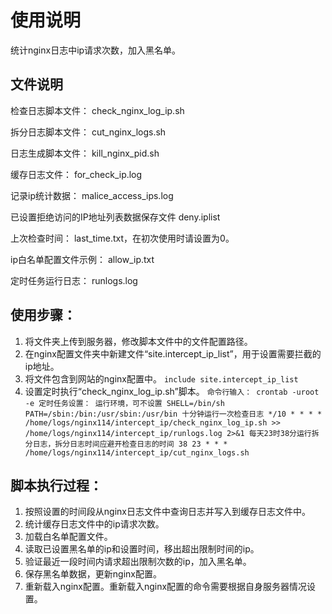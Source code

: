 # 使用说明
统计nginx日志中ip请求次数，加入黑名单。

## 文件说明
检查日志脚本文件：
check_nginx_log_ip.sh

拆分日志脚本文件：
cut_nginx_logs.sh

日志生成脚本文件：
kill_nginx_pid.sh

缓存日志文件：
for_check_ip.log

记录ip统计数据：
malice_access_ips.log

已设置拒绝访问的IP地址列表数据保存文件
deny.iplist

上次检查时间：
last_time.txt，在初次使用时请设置为0。

ip白名单配置文件示例：
allow_ip.txt

定时任务运行日志：
runlogs.log

## 使用步骤：
1. 将文件夹上传到服务器，修改脚本文件中的文件配置路径。
2. 在nginx配置文件夹中新建文件“site.intercept_ip_list”，用于设置需要拦截的ip地址。
3. 将文件包含到网站的nginx配置中。
`
include site.intercept_ip_list
`
4. 设置定时执行“check_nginx_log_ip.sh”脚本。
`
命令行输入：
crontab -uroot -e
定时任务设置：
运行环境，可不设置
SHELL=/bin/sh
PATH=/sbin:/bin:/usr/sbin:/usr/bin
十分钟运行一次检查日志
*/10 * * * * /home/logs/nginx114/intercept_ip/check_nginx_log_ip.sh >> /home/logs/nginx114/intercept_ip/runlogs.log 2>&1
每天23时38分运行拆分日志，拆分日志时间应避开检查日志的时间
38 23 * * * /home/logs/nginx114/intercept_ip/cut_nginx_logs.sh
`
## 脚本执行过程：
1. 按照设置的时间段从nginx日志文件中查询日志并写入到缓存日志文件中。
2. 统计缓存日志文件中的ip请求次数。
3. 加载白名单配置文件。
4. 读取已设置黑名单的ip和设置时间，移出超出限制时间的ip。
5. 验证最近一段时间内请求超出限制次数的ip，加入黑名单。
6. 保存黑名单数据，更新nginx配置。
7. 重新载入nginx配置。重新载入nginx配置的命令需要根据自身服务器情况设置。